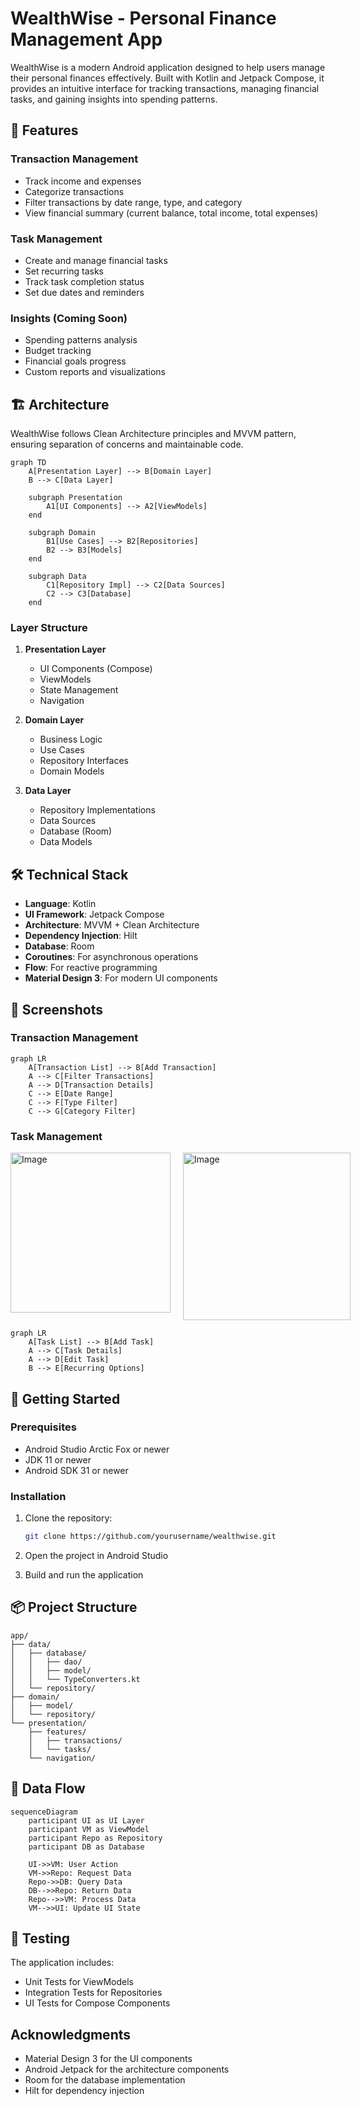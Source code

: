 # WealthWise - Personal Finance Management App

WealthWise is a modern Android application designed to help users manage their personal finances effectively. Built with Kotlin and Jetpack Compose, it provides an intuitive interface for tracking transactions, managing financial tasks, and gaining insights into spending patterns.

## 🌟 Features

### Transaction Management
- Track income and expenses
- Categorize transactions
- Filter transactions by date range, type, and category
- View financial summary (current balance, total income, total expenses)

### Task Management
- Create and manage financial tasks
- Set recurring tasks
- Track task completion status
- Set due dates and reminders

### Insights (Coming Soon)
- Spending patterns analysis
- Budget tracking
- Financial goals progress
- Custom reports and visualizations

## 🏗 Architecture

WealthWise follows Clean Architecture principles and MVVM pattern, ensuring separation of concerns and maintainable code.

```mermaid
graph TD
    A[Presentation Layer] --> B[Domain Layer]
    B --> C[Data Layer]
    
    subgraph Presentation
        A1[UI Components] --> A2[ViewModels]
    end
    
    subgraph Domain
        B1[Use Cases] --> B2[Repositories]
        B2 --> B3[Models]
    end
    
    subgraph Data
        C1[Repository Impl] --> C2[Data Sources]
        C2 --> C3[Database]
    end
```

### Layer Structure

1. **Presentation Layer**
   - UI Components (Compose)
   - ViewModels
   - State Management
   - Navigation

2. **Domain Layer**
   - Business Logic
   - Use Cases
   - Repository Interfaces
   - Domain Models

3. **Data Layer**
   - Repository Implementations
   - Data Sources
   - Database (Room)
   - Data Models

## 🛠 Technical Stack

- **Language**: Kotlin
- **UI Framework**: Jetpack Compose
- **Architecture**: MVVM + Clean Architecture
- **Dependency Injection**: Hilt
- **Database**: Room
- **Coroutines**: For asynchronous operations
- **Flow**: For reactive programming
- **Material Design 3**: For modern UI components

## 📱 Screenshots

### Transaction Management
```mermaid
graph LR
    A[Transaction List] --> B[Add Transaction]
    A --> C[Filter Transactions]
    A --> D[Transaction Details]
    C --> E[Date Range]
    C --> F[Type Filter]
    C --> G[Category Filter]
```

### Task Management
<div style="display: flex; gap: 20px;">
    <img width="256" alt="Image" src="https://github.com/user-attachments/assets/1125a183-e480-42f7-a173-d1f9b2339286" />
    <img width="268" alt="Image" src="https://github.com/user-attachments/assets/5354795b-7acd-44bf-90c8-2d0e65e65e49" />
</div>

```mermaid
graph LR
    A[Task List] --> B[Add Task]
    A --> C[Task Details]
    A --> D[Edit Task]
    B --> E[Recurring Options]
```

## 🚀 Getting Started

### Prerequisites
- Android Studio Arctic Fox or newer
- JDK 11 or newer
- Android SDK 31 or newer

### Installation
1. Clone the repository:
   ```bash
   git clone https://github.com/yourusername/wealthwise.git
   ```

2. Open the project in Android Studio

3. Build and run the application

## 📦 Project Structure

```
app/
├── data/
│   ├── database/
│   │   ├── dao/
│   │   ├── model/
│   │   └── TypeConverters.kt
│   └── repository/
├── domain/
│   ├── model/
│   └── repository/
└── presentation/
    ├── features/
    │   ├── transactions/
    │   └── tasks/
    └── navigation/
```

## 🔄 Data Flow

```mermaid
sequenceDiagram
    participant UI as UI Layer
    participant VM as ViewModel
    participant Repo as Repository
    participant DB as Database

    UI->>VM: User Action
    VM->>Repo: Request Data
    Repo->>DB: Query Data
    DB-->>Repo: Return Data
    Repo-->>VM: Process Data
    VM-->>UI: Update UI State
```

## 🧪 Testing

The application includes:
- Unit Tests for ViewModels
- Integration Tests for Repositories
- UI Tests for Compose Components


##  Acknowledgments

- Material Design 3 for the UI components
- Android Jetpack for the architecture components
- Room for the database implementation
- Hilt for dependency injection 
